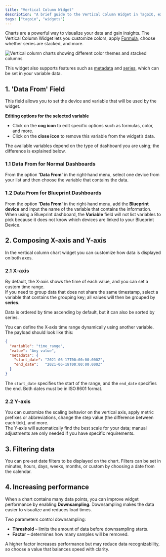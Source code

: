 ```yaml
---
title: "Vertical Column Widget"
description: "A brief guide to the Vertical Column Widget in TagoIO, explaining what it does, configurable features (like Formula, metadata, and series), and the first configuration field ('Data From') used to select device and variable data for the widget."
tags: ["tagoio", "widgets"]
---
```

Charts are a powerful way to visualize your data and gain insights. The Vertical Column Widget lets you customize colors, apply [Formula](/tagoio/widgets/general/formula.md), choose whether series are stacked, and more.

![Vertical column charts showing different color themes and stacked columns](/docs_imagem/tagoio/vertical-column-widget-2.png)

This widget also supports features such as [metadata](/tagoio/devices/payload-parser/metadata.md) and [series](/tagoio/devices/grouping-variables.md), which can be set in your variable data.


## 1. 'Data From' Field

This field allows you to set the device and variable that will be used by the widget.

**Editing options for the selected variable**

* Click on the **cog icon** to edit specific options such as formulas, color, and more.  
* Click on the **close icon** to remove this variable from the widget’s data.

The available variables depend on the type of dashboard you are using; the difference is explained below.

### 1.1 Data From for Normal Dashboards

From the option **'Data From'** in the right‑hand menu, select one device from your list and then choose the variable that contains the data.

### 1.2 Data From for Blueprint Dashboards

From the option **'Data From'** in the right‑hand menu, add the **Blueprint device** and input the name of the variable that contains the information.  
When using a Blueprint dashboard, the **Variable** field will not list variables to pick because it does not know which devices are linked to your Blueprint Device.


## 2. Composing X-axis and Y-axis

In the vertical column chart widget you can customize how data is displayed on both axes.

### 2.1 X‑axis

By default, the X‑axis shows the time of each value, and you can set a custom time range.  
If you need to group data that does not share the same timestamp, select a variable that contains the grouping key; all values will then be grouped by **series**.

Data is ordered by time ascending by default, but it can also be sorted by series.

You can define the X‑axis time range dynamically using another variable. The payload should look like this:

```json
{
  "variable": "time_range",
  "value": "Any value",
  "metadata": {
    "start_date": "2021-06-17T00:00:00.000Z",
    "end_date":   "2021-06-18T00:00:00.000Z"
  }
}
```

The `start_date` specifies the start of the range, and the `end_date` specifies the end. Both dates must be in ISO 8601 format.

### 2.2 Y‑axis

You can customize the scaling behavior on the vertical axis, apply metric prefixes or abbreviations, change the step value (the difference between each tick), and more.  
The Y‑axis will automatically find the best scale for your data; manual adjustments are only needed if you have specific requirements.


## 3. Filtering data

You can pre‑set date filters to be displayed on the chart. Filters can be set in minutes, hours, days, weeks, months, or custom by choosing a date from the calendar.


## 4. Increasing performance

When a chart contains many data points, you can improve widget performance by enabling **Downsampling**. Downsampling makes the data easier to visualize and reduces load times.

Two parameters control downsampling:

* **Threshold** – limits the amount of data before downsampling starts.
* **Factor** – determines how many samples will be removed.

A higher factor increases performance but may reduce data recognizability, so choose a value that balances speed with clarity.